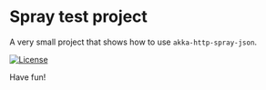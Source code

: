 # Spray test project
A very small project that shows how to use `akka-http-spray-json`.

[![License](http://img.shields.io/:license-Apache%202-red.svg)](http://www.apache.org/licenses/LICENSE-2.0.txt)

Have fun!